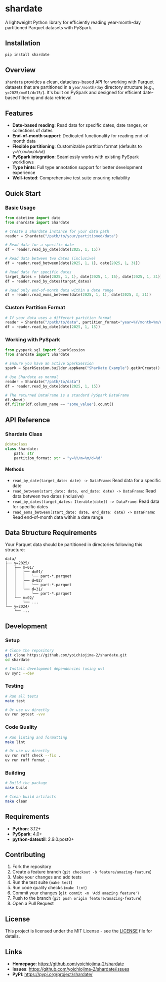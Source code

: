# shardate

A lightweight Python library for efficiently reading year-month-day partitioned Parquet datasets with PySpark.

## Installation

```bash
pip install shardate
```

## Overview

`shardate` provides a clean, dataclass-based API for working with Parquet datasets that are partitioned in a `year/month/day` directory structure (e.g., `y=2025/m=01/d=15/`). It's built on PySpark and designed for efficient date-based filtering and data retrieval.

## Features

- **Date-based reading**: Read data for specific dates, date ranges, or collections of dates
- **End-of-month support**: Dedicated functionality for reading end-of-month data
- **Flexible partitioning**: Customizable partition format (defaults to `y=%Y/m=%m/d=%d`)
- **PySpark integration**: Seamlessly works with existing PySpark workflows
- **Type hints**: Full type annotation support for better development experience
- **Well-tested**: Comprehensive test suite ensuring reliability

## Quick Start

### Basic Usage

```python
from datetime import date
from shardate import Shardate

# Create a Shardate instance for your data path
reader = Shardate("/path/to/your/partitioned/data")

# Read data for a specific date
df = reader.read_by_date(date(2025, 1, 15))

# Read data between two dates (inclusive)
df = reader.read_between(date(2025, 1, 1), date(2025, 1, 31))

# Read data for specific dates
target_dates = [date(2025, 1, 1), date(2025, 1, 15), date(2025, 1, 31)]
df = reader.read_by_dates(target_dates)

# Read only end-of-month data within a date range
df = reader.read_eoms_between(date(2025, 1, 1), date(2025, 3, 31))
```

### Custom Partition Format

```python
# If your data uses a different partition format
reader = Shardate("/path/to/data", partition_format="year=%Y/month=%m/day=%d")
df = reader.read_by_date(date(2025, 1, 15))
```

### Working with PySpark

```python
from pyspark.sql import SparkSession
from shardate import Shardate

# Ensure you have an active SparkSession
spark = SparkSession.builder.appName("SharDate Example").getOrCreate()

# Use Shardate as normal
reader = Shardate("/path/to/data")
df = reader.read_by_date(date(2025, 1, 15))

# The returned DataFrame is a standard PySpark DataFrame
df.show()
df.filter(df.column_name == "some_value").count()
```

## API Reference

### Shardate Class

```python
@dataclass
class Shardate:
    path: str
    partition_format: str = "y=%Y/m=%m/d=%d"
```

#### Methods

- `read_by_date(target_date: date) -> DataFrame`: Read data for a specific date
- `read_between(start_date: date, end_date: date) -> DataFrame`: Read data between two dates (inclusive)  
- `read_by_dates(target_dates: Iterable[date]) -> DataFrame`: Read data for specific dates
- `read_eoms_between(start_date: date, end_date: date) -> DataFrame`: Read end-of-month data within a date range

## Data Structure Requirements

Your Parquet data should be partitioned in directories following this structure:

```
data/
├── y=2025/
│   ├── m=01/
│   │   ├── d=01/
│   │   │   └── part-*.parquet
│   │   ├── d=02/
│   │   │   └── part-*.parquet
│   │   └── d=31/
│   │       └── part-*.parquet
│   └── m=02/
│       └── ...
└── y=2024/
    └── ...
```

## Development

### Setup

```bash
# Clone the repository
git clone https://github.com/yoichiojima-2/shardate.git
cd shardate

# Install development dependencies (using uv)
uv sync --dev
```

### Testing

```bash
# Run all tests
make test

# Or use uv directly
uv run pytest -vvv
```

### Code Quality

```bash
# Run linting and formatting
make lint

# Or use uv directly
uv run ruff check --fix .
uv run ruff format .
```

### Building

```bash
# Build the package
make build

# Clean build artifacts
make clean
```

## Requirements

- **Python**: 3.12+
- **PySpark**: 4.0+
- **python-dateutil**: 2.9.0.post0+

## Contributing

1. Fork the repository
2. Create a feature branch (`git checkout -b feature/amazing-feature`)
3. Make your changes and add tests
4. Run the test suite (`make test`)
5. Run code quality checks (`make lint`)
6. Commit your changes (`git commit -m 'Add amazing feature'`)
7. Push to the branch (`git push origin feature/amazing-feature`)
8. Open a Pull Request

## License

This project is licensed under the MIT License - see the [LICENSE](LICENSE) file for details.

## Links

- **Homepage**: https://github.com/yoichiojima-2/shardate
- **Issues**: https://github.com/yoichiojima-2/shardate/issues
- **PyPI**: https://pypi.org/project/shardate/